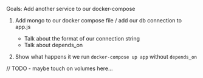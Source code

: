 Goals: Add another service to our docker-compose

1. Add mongo to our docker compose file / add our db connection to app.js
    - Talk about the format of our connection string
    - Talk about depends_on

2. Show what happens it we run `docker-compose up app` without `depends_on`


// TODO - maybe touch on volumes here...


